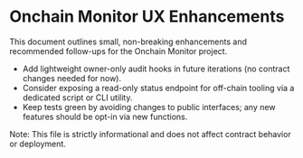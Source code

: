# Onchain Monitor UX Enhancements

This document outlines small, non-breaking enhancements and recommended follow-ups for the Onchain Monitor project.

- Add lightweight owner-only audit hooks in future iterations (no contract changes needed for now).
- Consider exposing a read-only status endpoint for off-chain tooling via a dedicated script or CLI utility.
- Keep tests green by avoiding changes to public interfaces; any new features should be opt-in via new functions.

Note: This file is strictly informational and does not affect contract behavior or deployment.
